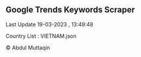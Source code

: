 

## Google Trends Keywords Scraper 
 
Last Update 19-03-2023 , 13:49:48

Country List :
VIETNAM.json



© Abdul Muttaqin 
